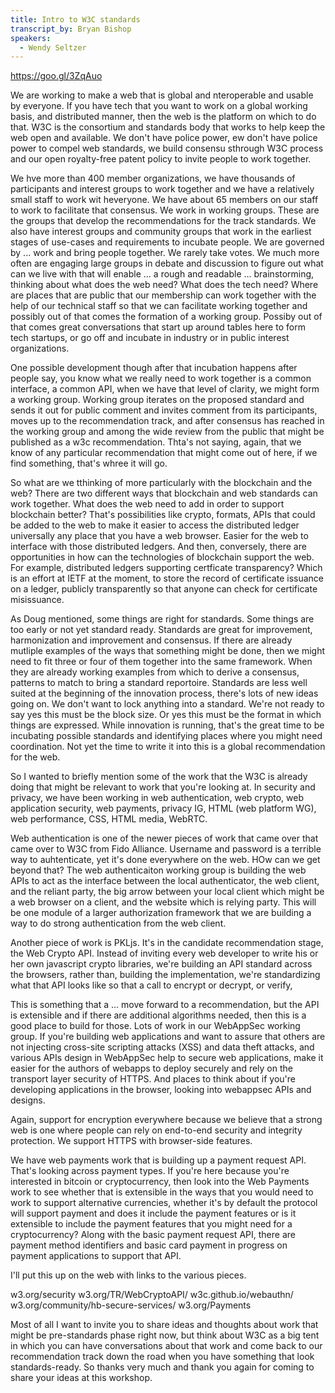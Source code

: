 ```yaml
---
title: Intro to W3C standards
transcript_by: Bryan Bishop
speakers:
  - Wendy Seltzer
---
```

https://goo.gl/3ZqAuo

We are working to make a web that is global and nteroperable and usable by everyone. If you have tech that you want to work on a global working basis, and distributed manner, then the web is the platform on which to do that. W3C is the consortium and standards body that works to help keep the web open and available. We don't have police power, ew don't have police power to compel web standards, we build consensu sthrough W3C process and our open royalty-free patent policy to invite people to work together.

We hve more than 400 member organizations, we have thousands of participants and interest groups to work together and we have a relatively small staff to work wit heveryone. We have about 65 members on our staff to work to facilitate that consensus. We work in working groups. These are the groups that develop the recommendations for the track standards. We also have interest groups and community groups that work in the earliest stages of use-cases and requirements to incubate people. We are governed by ... work and bring people together. We rarely take votes. We much more often are engaging large groups in debate and discussion to figure out what can we live with that will enable ... a rough and readable ... brainstorming, thinking about what does the web need? What does the tech need? Where are places that are public that our membership can work together with the help of our technical staff so that we can facilitate working together and possibly out of that comes the formation of a working group. Possiby out of that comes great conversations that start up around tables here to form tech startups, or go off and incubate in industry or in public interest organizations.

One possible development though after that incubation happens after people say, you know what we really need to work together is a common interface, a common API, when we have that level of clarity, we might form a working group. Working group iterates on the proposed standard and sends it out for public comment and invites comment from its participants, moves up to the recommendation track, and after  consensus has reached in the working group and among the wide review from the public that might be published as a w3c recommendation. Thta's not saying, again, that we know of any particular recommendation that might come out of here, if we find something, that's whree it will go.

So what are we tthinking of more particularly with the blockchain and the web? There are two different ways that blockchain and web standards can work together. What does the web need to add in order to support blockchain better? That's possibilities like crypto, formats, APIs that could be added to the web to make it easier to access the distributed ledger universally any place that you have a web browser. Easier for the web to interface with those distributed ledgers. And then, conversely, there are opportunities in how can the technologies of blockchain support the web. For example, distributed ledgers supporting certficate transparency? Which is an effort at IETF at the moment, to store the record of certificate issuance on a ledger, publicly transparently so that anyone can check for certificate misissuance.

As Doug mentioned, some things are right for standards. Some things are too early or not yet standard ready. Standards are great for improvement, harmonization and improvement and consensus. If there are already mutliple examples of the ways that something might be done, then we might need to fit three or four of them together into the same framework. When they are already working examples from which to derive a consensus, patterns to match to bring a standard reportoire. Standards are less well suited at the beginning of the innovation process, there's lots of new ideas going on. We don't want to lock anything into a standard. We're not ready to say yes this must be the block size. Or yes this must be the format in which things are expressed. While innovation is running, that's the great time to be incubating possible standards and identifying places where you might need coordination. Not yet the time to write it into this is a global recommendation for the web.

So I wanted to briefly mention some of the work that the W3C is already doing that might be relevant to work that you're looking at. In security and privacy, we have been working in web authentication, web crypto, web application security, web payments, privacy IG, HTML (web platform WG), web performance, CSS, HTML media, WebRTC.

Web authentication is one of the newer pieces of work that came over that came over to W3C from Fido Alliance. Username and password is a terrible way to auhtenticate, yet it's done everywhere on the web. HOw can we get beyond that? The web authenticaiton working group is building the web APIs to act as the interface between the local authenticator, the web client, and the reliant party, the big arrow between your local client which might be a web browser on a client, and the website which is relying party. This will be one module of a larger authorization framework that we are building a way to do strong authentication from the web client.

Another piece of work is PKLjs. It's in the candidate recommendation stage, the Web Crypto API. Instead of inviting every web developer to write his or her own javascript crypto libraries, we're building an API standard across the browsers, rather than, building the implementation, we're standardizing what that API looks like so that a call to encrypt or decrypt, or verify,

This is something that a ... move forward to a recommendation, but the API is extensible and if there are additional algorithms needed, then this is a good place to build for those. Lots of work in our WebAppSec working group. If you're building web applications and want to assure that others are not injecting cross-site scripting attacks (XSS) and data theft attacks, and various APIs design in WebAppSec help to secure web applications, make it easier for the authors of webapps to deploy securely and rely on the transport layer security of HTTPS. And places to think about if you're developing applications in the browser, looking into webappsec APIs and designs.

Again, support for encryption everywhere because we believe that a strong web is one where people can rely on end-to-end security and integrity protection. We support HTTPS with browser-side features.

We have web payments work that is building up a payment request API. That's looking across payment types. If you're here because you're interested in bitcoin or cryptocurrency, then look into the Web Payments work to see whether that is extensible in the ways that you would need to work to support alternative currencies, whether it's by default the protocol will support payment and does it include the payment features or is it extensible to include the payment features that you might need for a cryptocurrency? Along with the basic payment request API, there are payment method identifiers and basic card payment in progress on payment applications to support that API.

I'll put this up on the web with links to the various pieces.

w3.org/security
w3.org/TR/WebCryptoAPI/
w3c.github.io/webauthn/
w3.org/community/hb-secure-services/
w3.org/Payments

Most of all I want to invite you to share ideas and thoughts about work that might be pre-standards phase right now, but think about W3C as a big tent in which you can have conversations about that work and come back to our recommendation track down the road when you have something that look standards-ready. So thanks very much and thank you again for coming to share your ideas at this workshop.

